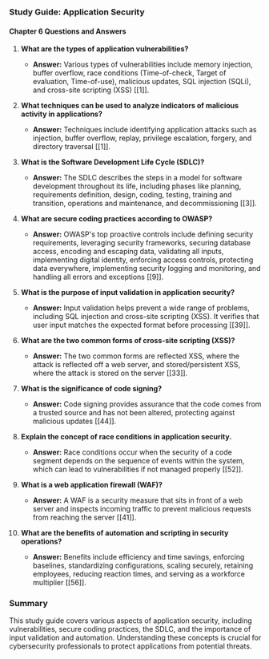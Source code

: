 ### Study Guide: Application Security

#### Chapter 6 Questions and Answers

1. **What are the types of application vulnerabilities?**
   - **Answer:** Various types of vulnerabilities include memory injection, buffer overflow, race conditions (Time-of-check, Target of evaluation, Time-of-use), malicious updates, SQL injection (SQLi), and cross-site scripting (XSS) [[1]].

2. **What techniques can be used to analyze indicators of malicious activity in applications?**
   - **Answer:** Techniques include identifying application attacks such as injection, buffer overflow, replay, privilege escalation, forgery, and directory traversal [[1]].

3. **What is the Software Development Life Cycle (SDLC)?**
   - **Answer:** The SDLC describes the steps in a model for software development throughout its life, including phases like planning, requirements definition, design, coding, testing, training and transition, operations and maintenance, and decommissioning [[3]].

4. **What are secure coding practices according to OWASP?**
   - **Answer:** OWASP's top proactive controls include defining security requirements, leveraging security frameworks, securing database access, encoding and escaping data, validating all inputs, implementing digital identity, enforcing access controls, protecting data everywhere, implementing security logging and monitoring, and handling all errors and exceptions [[9]].

5. **What is the purpose of input validation in application security?**
   - **Answer:** Input validation helps prevent a wide range of problems, including SQL injection and cross-site scripting (XSS). It verifies that user input matches the expected format before processing [[39]].

6. **What are the two common forms of cross-site scripting (XSS)?**
   - **Answer:** The two common forms are reflected XSS, where the attack is reflected off a web server, and stored/persistent XSS, where the attack is stored on the server [[33]].

7. **What is the significance of code signing?**
   - **Answer:** Code signing provides assurance that the code comes from a trusted source and has not been altered, protecting against malicious updates [[44]].

8. **Explain the concept of race conditions in application security.**
   - **Answer:** Race conditions occur when the security of a code segment depends on the sequence of events within the system, which can lead to vulnerabilities if not managed properly [[52]].

9. **What is a web application firewall (WAF)?**
   - **Answer:** A WAF is a security measure that sits in front of a web server and inspects incoming traffic to prevent malicious requests from reaching the server [[41]].

10. **What are the benefits of automation and scripting in security operations?**
    - **Answer:** Benefits include efficiency and time savings, enforcing baselines, standardizing configurations, scaling securely, retaining employees, reducing reaction times, and serving as a workforce multiplier [[56]].

### Summary
This study guide covers various aspects of application security, including vulnerabilities, secure coding practices, the SDLC, and the importance of input validation and automation. Understanding these concepts is crucial for cybersecurity professionals to protect applications from potential threats.
